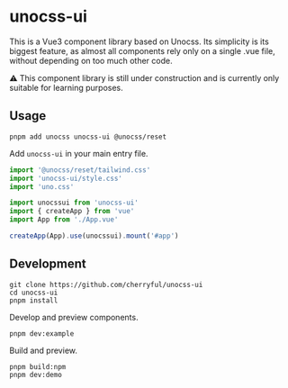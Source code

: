 # unocss-ui

This is a Vue3 component library based on Unocss. Its simplicity is its biggest feature, as almost all components rely only on a single .vue file, without depending on too much other code. 

⚠️ This component library is still under construction and is currently only suitable for learning purposes.

## Usage


```
pnpm add unocss unocss-ui @unocss/reset
```

Add `unocss-ui` in your main entry file.


```ts
import '@unocss/reset/tailwind.css'
import 'unocss-ui/style.css'
import 'uno.css'

import unocssui from 'unocss-ui'
import { createApp } from 'vue'
import App from './App.vue'

createApp(App).use(unocssui).mount('#app')
```

## Development

```
git clone https://github.com/cherryful/unocss-ui
cd unocss-ui
pnpm install
```


Develop and preview components.

```
pnpm dev:example
```

Build and preview.

```
pnpm build:npm
pnpm dev:demo
```